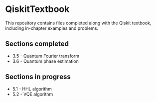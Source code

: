 # QiskitTextbook
This repository contains files completed along with the Qiskit textbook, including in-chapter examples and problems.

## Sections completed
- 3.5 - Quantum Fourier transform
- 3.6 - Quantum phase estimation

## Sections in progress
- 5.1 - HHL algorithm
- 5.2 - VQE algorithm